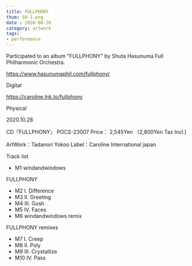 ```yaml
---
title: FULLPHONY
thum: SH-1.png
date : 2020-08-26
category: artwork
tags:
- performance
---
```


Participated to an album "FULLPHONY" by Shuta Hasunuma Full Philharmonic Orchestra.


https://www.hasunumaphil.com/fullphony/

Digital

https://caroline.lnk.to/fullphony


Physical

2020.10.28

CD『FULLPHONY』 POCS-23007
Price： 2,545Yen （2,800Yen Tax Incl.)

ArtWork：Tadanori Yokoo
Label：Caroline International japan

Track list

- M1 windandwindows

FULLPHONY

- M2 Ⅰ. Difference
- M3 Ⅱ. Greeting
- M4 III. Gush
- M5 Ⅳ. Faces
- M6 windandwindows remix
 
FULLPHONY remixes

- M7 Ⅰ. Creep
- M8 Ⅱ. Poly
- M9 III. Crystallize
- M10 Ⅳ. Pass